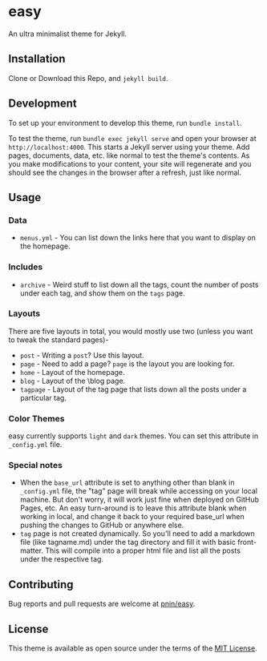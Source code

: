 # easy

An ultra minimalist theme for Jekyll.

## Installation

Clone or Download this Repo, and `jekyll build`.

## Development

To set up your environment to develop this theme, run `bundle install`.

To test the theme, run `bundle exec jekyll serve` and open your browser at `http://localhost:4000`. This starts a Jekyll server using your theme. Add pages, documents, data, etc. like normal to test the theme's contents. As you make modifications to your content, your site will regenerate and you should see the changes in the browser after a refresh, just like normal.

## Usage

### Data

+ `menus.yml` - You can list down the links here that you want to display on the homepage.

### Includes

+ `archive` - Weird stuff to list down all the tags, count the number of posts under each tag, and show them on the `tags` page.

### Layouts

There are five layouts in total, you would mostly use two (unless you want to tweak the standard pages)-
+ `post` - Writing a `post`? Use this layout.
+ `page` - Need to add a page? `page` is the layout you are looking for.
+ `home` - Layout of the homepage.
+ `blog` - Layout of the \blog page.
+ `tagpage` - Layout of the tag page that lists down all the posts under a particular tag.

### Color Themes

easy currently supports `light` and `dark` themes. You can set this attribute in `_config.yml` file.

### Special notes

+ When the `base_url` attribute is set to anything other than blank in `_config.yml` file, the "tag" page will break while accessing on your local machine. But don't worry, it will work just fine when deployed on GitHub Pages, etc. An easy turn-around is to leave this attribute blank when working in local, and change it back to your required base_url when pushing the changes to GitHub or anywhere else.
+ `tag` page is not created dynamically. So you'll need to add a markdown file (like tagname.md) under the tag directory and fill it with basic front-matter. This will compile into a proper html file and list all the posts under the respective tag.

## Contributing

Bug reports and pull requests are welcome at [pnin/easy](https://github.com/pnin/easy).

## License

This theme is available as open source under the terms of the [MIT License](https://opensource.org/licenses/MIT).